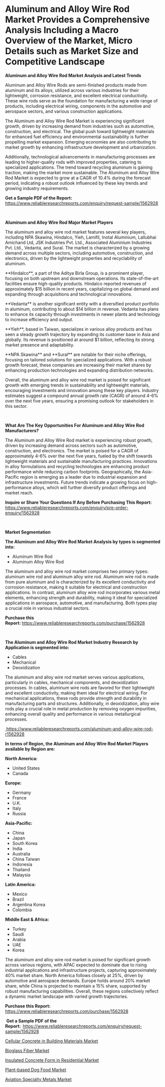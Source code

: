 <p><h1>Aluminum and Alloy Wire Rod Market Provides a Comprehensive Analysis Including a Macro Overview of the Market, Micro Details such as Market Size and Competitive Landscape</h1></p><p><strong>Aluminum and Alloy Wire Rod Market Analysis and Latest Trends</strong></p>
<p><p>Aluminum and Alloy Wire Rods are semi-finished products made from aluminum and its alloys, utilized across various industries for their lightweight, corrosion resistance, and excellent electrical conductivity. These wire rods serve as the foundation for manufacturing a wide range of products, including electrical wiring, components in the automotive and aerospace sectors, and various construction applications.</p><p>The Aluminum and Alloy Wire Rod Market is experiencing significant growth, driven by increasing demand from industries such as automotive, construction, and electrical. The global push toward lightweight materials for enhanced fuel efficiency and environmental sustainability is further propelling market expansion. Emerging economies are also contributing to market growth by enhancing infrastructure development and urbanization.</p><p>Additionally, technological advancements in manufacturing processes are leading to higher-quality rods with improved properties, catering to specialized applications. The trend toward recycling aluminum is gaining traction, making the market more sustainable. The Aluminum and Alloy Wire Rod Market is expected to grow at a CAGR of 10.4% during the forecast period, indicating a robust outlook influenced by these key trends and growing industry requirements.</p></p>
<p><strong>Get a Sample PDF of the Report:&nbsp;</strong> <a href="https://www.reliableresearchreports.com/enquiry/request-sample/1562928?utm_campaign=13&utm_medium=2&utm_source=Github&utm_content=ia&utm_term=01022025&utm_id=aluminum-and-alloy-wire-rod">https://www.reliableresearchreports.com/enquiry/request-sample/1562928</a></p>
<p>&nbsp;</p>
<p><strong>Aluminum and Alloy Wire Rod Major Market Players</strong></p>
<p><p>The aluminum and alloy wire rod market features several key players, including NPA Skawina, Hindalco, Yieh, Lamifil, Inotal Aluminium, Lallubhai Amichand Ltd, JSK Industries Pvt. Ltd., Associated Aluminium Industries Pvt. Ltd., Vedanta, and Sural. The market is characterized by a growing demand across multiple sectors, including automotive, construction, and electronics, driven by the lightweight properties and recyclability of aluminum.</p><p>**Hindalco**, a part of the Aditya Birla Group, is a prominent player, focusing on both upstream and downstream operations. Its state-of-the-art facilities ensure high-quality products. Hindalco reported revenues of approximately $15 billion in recent years, capitalizing on global demand and expanding through acquisitions and technological innovations.</p><p>**Vedanta** is another significant entity with a diversified product portfolio in aluminum, contributing to about $14 billion in revenue. Vedanta has plans to enhance its capacity through investments in newer plants and technology to increase efficiency and output.</p><p>**Yieh**, based in Taiwan, specializes in various alloy products and has seen a steady growth trajectory by expanding its customer base in Asia and globally. Its revenue is positioned at around $1 billion, reflecting its strong market presence and adaptability.</p><p>**NPA Skawina** and **Sural** are notable for their niche offerings, focusing on tailored solutions for specialized applications. With a robust growth forecast, these companies are increasing their market shares by enhancing production technologies and expanding distribution networks.</p><p>Overall, the aluminum and alloy wire rod market is poised for significant growth with emerging trends in sustainability and lightweight materials, encouraging investments and innovation among these key players. Industry estimates suggest a compound annual growth rate (CAGR) of around 4-6% over the next five years, ensuring a promising outlook for stakeholders in this sector.</p></p>
<p>&nbsp;</p>
<p><strong>What Are The Key Opportunities For Aluminum and Alloy Wire Rod Manufacturers?</strong></p>
<p><p>The Aluminum and Alloy Wire Rod market is experiencing robust growth, driven by increasing demand across sectors such as automotive, construction, and electronics. The market is poised for a CAGR of approximately 4-6% over the next five years, fueled by the shift towards lightweight materials and sustainable manufacturing practices. Innovations in alloy formulations and recycling technologies are enhancing product performance while reducing carbon footprints. Geographically, the Asia-Pacific region is emerging as a leader due to industrial expansion and infrastructure investments. Future trends indicate a growing focus on high-performance alloys, which will further diversify product offerings and market reach.</p></p>
<p><strong>Inquire or Share Your Questions If Any Before Purchasing This Report:</strong> <a href="https://www.reliableresearchreports.com/enquiry/pre-order-enquiry/1562928?utm_campaign=13&utm_medium=2&utm_source=Github&utm_content=ia&utm_term=01022025&utm_id=aluminum-and-alloy-wire-rod">https://www.reliableresearchreports.com/enquiry/pre-order-enquiry/1562928</a></p>
<p>&nbsp;</p>
<p><strong>Market Segmentation</strong></p>
<p><strong>The Aluminum and Alloy Wire Rod Market Analysis by types is segmented into:</strong></p>
<p><ul><li>Aluminum Wire Rod</li><li>Aluminum Alloy Wire Rod</li></ul></p>
<p><p>The aluminum and alloy wire rod market comprises two primary types: aluminum wire rod and aluminum alloy wire rod. Aluminum wire rod is made from pure aluminum and is characterized by its excellent conductivity and corrosion resistance, making it suitable for electrical and construction applications. In contrast, aluminum alloy wire rod incorporates various metal elements, enhancing strength and durability, making it ideal for specialized applications in aerospace, automotive, and manufacturing. Both types play a crucial role in various industrial sectors.</p></p>
<p><strong>Purchase this Report:&nbsp;</strong><a href="https://www.reliableresearchreports.com/purchase/1562928?utm_campaign=13&utm_medium=2&utm_source=Github&utm_content=ia&utm_term=01022025&utm_id=aluminum-and-alloy-wire-rod">https://www.reliableresearchreports.com/purchase/1562928</a></p>
<p>&nbsp;</p>
<p><strong>The Aluminum and Alloy Wire Rod Market Industry Research by Application is segmented into:</strong></p>
<p><ul><li>Cables</li><li>Mechanical</li><li>Deoxidization</li></ul></p>
<p><p>The aluminum and alloy wire rod market serves various applications, particularly in cables, mechanical components, and deoxidization processes. In cables, aluminum wire rods are favored for their lightweight and excellent conductivity, making them ideal for electrical wiring. For mechanical applications, these rods provide strength and durability in manufacturing parts and structures. Additionally, in deoxidization, alloy wire rods play a crucial role in metal production by removing oxygen impurities, enhancing overall quality and performance in various metallurgical processes.</p></p>
<p><a href="https://www.reliableresearchreports.com/aluminum-and-alloy-wire-rod-r1562928?utm_campaign=13&utm_medium=2&utm_source=Github&utm_content=ia&utm_term=01022025&utm_id=aluminum-and-alloy-wire-rod">&nbsp;https://www.reliableresearchreports.com/aluminum-and-alloy-wire-rod-r1562928</a></p>
<p><strong>In terms of Region, the Aluminum and Alloy Wire Rod Market Players available by Region are:</strong></p>
<p>
    <p> <strong> North America: </strong>
        <ul>
            <li>United States</li>
            <li>Canada</li>
        </ul>
        </p> 
    <p> <strong> Europe: </strong>
        <ul>
            <li>Germany</li>
            <li>France</li>
            <li>U.K.</li>
            <li>Italy</li>
            <li>Russia</li>
        </ul>
        </p> 
    <p> <strong> Asia-Pacific: </strong>
        <ul>
            <li>China</li>
            <li>Japan</li>
            <li>South Korea</li>
            <li>India</li>
            <li>Australia</li>
            <li>China Taiwan</li>
            <li>Indonesia</li>
            <li>Thailand</li>
            <li>Malaysia</li>
        </ul>
        </p> 
    <p> <strong> Latin America: </strong>
        <ul>
            <li>Mexico</li>
            <li>Brazil</li>
            <li>Argentina Korea</li>
            <li>Colombia</li>
        </ul>
        </p> 
    <p> <strong> Middle East & Africa: </strong>
        <ul>
            <li>Turkey</li>
            <li>Saudi</li>
            <li>Arabia</li>
            <li>UAE</li>
            <li>Korea</li>
        </ul>
    </p>
    </p>
<p><p>The aluminum and alloy wire rod market is poised for significant growth across various regions, with APAC expected to dominate due to rising industrial applications and infrastructure projects, capturing approximately 40% market share. North America follows closely at 25%, driven by automotive and aerospace demands. Europe holds around 20% market share, while China is projected to maintain a 15% share, supported by robust manufacturing capabilities. Overall, these regions collectively reflect a dynamic market landscape with varied growth trajectories.</p></p>
<p><strong>Purchase this Report: </strong><a href="https://www.reliableresearchreports.com/purchase/1562928?utm_campaign=13&utm_medium=2&utm_source=Github&utm_content=ia&utm_term=01022025&utm_id=aluminum-and-alloy-wire-rod">https://www.reliableresearchreports.com/purchase/1562928</a></p>
<p>&nbsp;<strong>Get a Sample PDF of the Report:&nbsp;&nbsp;</strong><a href="https://www.reliableresearchreports.com/enquiry/request-sample/1562928?utm_campaign=13&utm_medium=2&utm_source=Github&utm_content=ia&utm_term=01022025&utm_id=aluminum-and-alloy-wire-rod">https://www.reliableresearchreports.com/enquiry/request-sample/1562928</a></p>
<p><strong></strong></p>
<p><p><a href="https://github.com/raffadongraffadong/Market-Research-Report-List-1/blob/main/cellular-concrete-in-building-materials-market.md?utm_campaign=13&utm_medium=2&utm_source=Github&utm_content=ia&utm_term=01022025&utm_id=aluminum-and-alloy-wire-rod">Cellular Concrete in Building Materials Market</a></p><p><a href="https://github.com/dolorespeddico90/Market-Research-Report-List-1/blob/main/bioglass-fiber-market.md?utm_campaign=13&utm_medium=2&utm_source=Github&utm_content=ia&utm_term=01022025&utm_id=aluminum-and-alloy-wire-rod">Bioglass Fiber Market</a></p><p><a href="https://github.com/njockebogris/Market-Research-Report-List-1/blob/main/insulated-concrete-form-in-residential-market.md?utm_campaign=13&utm_medium=2&utm_source=Github&utm_content=ia&utm_term=01022025&utm_id=aluminum-and-alloy-wire-rod">Insulated Concrete Form in Residential Market</a></p><p><a href="https://github.com/krinerstormy331/Market-Research-Report-List-1/blob/main/plant-based-dog-food-market.md?utm_campaign=13&utm_medium=2&utm_source=Github&utm_content=ia&utm_term=01022025&utm_id=aluminum-and-alloy-wire-rod">Plant-based Dog Food Market</a></p><p><a href="https://github.com/ahmalaloanne/Market-Research-Report-List-1/blob/main/aviation-specialty-metals-market.md?utm_campaign=13&utm_medium=2&utm_source=Github&utm_content=ia&utm_term=01022025&utm_id=aluminum-and-alloy-wire-rod">Aviation Specialty Metals Market</a></p></p>